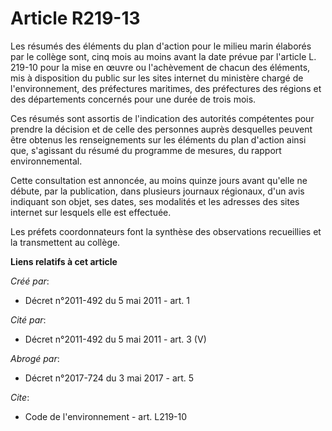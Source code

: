 # Article R219-13

Les résumés des éléments du plan d'action pour le milieu marin élaborés par le collège sont, cinq mois au moins avant la date
prévue par l'article L. 219-10 pour la mise en œuvre ou l'achèvement de chacun des éléments, mis à disposition du public sur
les sites internet du ministère chargé de l'environnement, des préfectures maritimes, des préfectures des régions et des
départements concernés pour une durée de trois mois.

Ces résumés sont assortis de l'indication des autorités compétentes pour prendre la décision et de celle des personnes auprès
desquelles peuvent être obtenus les renseignements sur les éléments du plan d'action ainsi que, s'agissant du résumé du
programme de mesures, du rapport environnemental.

Cette consultation est annoncée, au moins quinze jours avant qu'elle ne débute, par la publication, dans plusieurs journaux
régionaux, d'un avis indiquant son objet, ses dates, ses modalités et les adresses des sites internet sur lesquels elle est
effectuée.

Les préfets coordonnateurs font la synthèse des observations recueillies et la transmettent au collège.

**Liens relatifs à cet article**

_Créé par_:

  - Décret n°2011-492 du 5 mai 2011 - art. 1

_Cité par_:

  - Décret n°2011-492 du 5 mai 2011 - art. 3 (V)

_Abrogé par_:

  - Décret n°2017-724 du 3 mai 2017 - art. 5

_Cite_:

  - Code de l'environnement - art. L219-10
